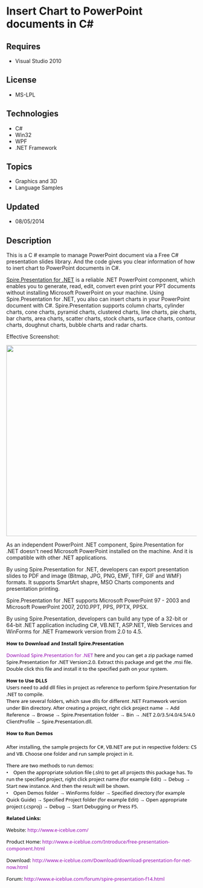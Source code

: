 # Insert Chart to PowerPoint documents in C#
## Requires
- Visual Studio 2010
## License
- MS-LPL
## Technologies
- C#
- Win32
- WPF
- .NET Framework
## Topics
- Graphics and 3D
- Language Samples
## Updated
- 08/05/2014
## Description

<p>This is a C # example to manage PowerPoint document via a Free C# presentation slides library. And the code gives you clear information of how to inert chart to PowerPoint documents in C#.</p>
<p><a href="http://www.e-iceblue.com/Introduce/presentation-for-net-introduce.html#.U04tJfmSzGl">Spire.Presentation for .NET</a> is a reliable .NET PowerPoint component, which enables you to generate, read, edit, convert even print your PPT documents without
 installing Microsoft PowerPoint on your machine. Using Spire.Presentation for .NET, you also can insert charts in your PowerPoint document with C#. Spire.Presentation supports column charts, cylinder charts, cone charts, pyramid charts, clustered charts, line
 charts, pie charts, bar charts, area charts, scatter charts, stock charts, surface charts, contour charts, doughnut charts, bubble charts and radar charts.</p>
<p>Effective Screenshot:</p>
<p><img id="122277" src="http://i1.code.msdn.s-msft.com/insert-chart-to-powerpoint-0c2c848b/image/file/122277/1/insert_chart_ppt.png" alt="" width="670" height="504"></p>
<p><span class="fs15">As an independent PowerPoint .NET component, Spire.Presentation for .NET doesn't need Microsoft PowerPoint installed on the machine. And it is compatible with other .NET applications.</span></p>
<p>By using Spire.Presentation for .NET, developers can export presentation slides to PDF and image (Bitmap, JPG, PNG, EMF, TIFF, GIF and WMF) formats. It supports SmartArt shapre, MSO Charts components and presentation printing.</p>
<p><span class="fs15">Spire.Presentation for .NET supports Microsoft PowerPoint 97 - 2003 and Microsoft PowerPoint 2007, 2010.PPT, PPS, PPTX, PPSX.</span></p>
<p><span class="fs15"><span class="fs15">By using Spire.Presentation, developers can build any type of a 32-bit or 64-bit .NET application including C#, VB.NET, ASP.NET, Web Services and WinForms for .NET Framework version from 2.0 to 4.5.
</span></span></p>
<p style="color:#000000; font-family:'Segoe UI','Lucida Grande',Verdana,Arial,Helvetica,sans-serif; font-size:13px; font-style:normal; font-variant:normal; font-weight:normal; letter-spacing:normal; line-height:normal; orphans:auto; text-align:start; text-indent:0px; text-transform:none; white-space:normal; widows:auto; word-spacing:0px">
<strong>How to Download and Install Spire.</strong><strong>Presentation</strong></p>
<p style="color:#000000; font-family:'Segoe UI','Lucida Grande',Verdana,Arial,Helvetica,sans-serif; font-size:13px; font-style:normal; font-variant:normal; font-weight:normal; letter-spacing:normal; line-height:normal; orphans:auto; text-align:start; text-indent:0px; text-transform:none; white-space:normal; widows:auto; word-spacing:0px">
<a href="http://www.e-iceblue.com/Download/download-presentation-for-net-now.html" style="color:#960bb4; text-decoration:none">Download Spire.Presentation for .NET</a><span class="Apple-converted-space">&nbsp;</span>here and you can get a zip package named
 Spire.Presentation for .NET Version:2.0. Extract this package and get the .msi file. Double click this file and install it to the specified path on your system.</p>
<p style="color:#000000; font-family:'Segoe UI','Lucida Grande',Verdana,Arial,Helvetica,sans-serif; font-size:13px; font-style:normal; font-variant:normal; font-weight:normal; letter-spacing:normal; line-height:normal; orphans:auto; text-align:start; text-indent:0px; text-transform:none; white-space:normal; widows:auto; word-spacing:0px">
<strong>How to Use DLLS</strong><br>
Users need to add dll files in project as reference to perform Spire.Presentation for .NET to compile.<br>
There are several folders, which save dlls for different .NET Framework version under Bin directory. After creating a project, right click project name &rarr; Add Reference &rarr; Browse &rarr; Spire.Presentation folder &rarr; Bin &rarr; .NET 2.0/3.5/4.0/4.5/4.0
 ClientProfile &rarr; Spire.Presentation.dll.</p>
<p style="color:#000000; font-family:'Segoe UI','Lucida Grande',Verdana,Arial,Helvetica,sans-serif; font-size:13px; font-style:normal; font-variant:normal; font-weight:normal; letter-spacing:normal; line-height:normal; orphans:auto; text-align:start; text-indent:0px; text-transform:none; white-space:normal; widows:auto; word-spacing:0px">
<strong>How to Run Demos</strong><br>
<br>
After installing, the sample projects for C#, VB.NET are put in respective folders: CS and VB. Choose one folder and run sample project in it.</p>
<p style="color:#000000; font-family:'Segoe UI','Lucida Grande',Verdana,Arial,Helvetica,sans-serif; font-size:13px; font-style:normal; font-variant:normal; font-weight:normal; letter-spacing:normal; line-height:normal; orphans:auto; text-align:start; text-indent:0px; text-transform:none; white-space:normal; widows:auto; word-spacing:0px">
There are two methods to run demos:<br>
&bull;&nbsp;&nbsp;&nbsp; Open the appropriate solution file (.sln) to get all projects this package has. To run the specified project, right click project name (for example Edit) &rarr; Debug &rarr; Start new instance. And then the result will be shown.<span class="Apple-converted-space">&nbsp;</span><br>
&bull;&nbsp;&nbsp;&nbsp; Open Demos folder &rarr; WinForms folder &rarr; Specified directory (for example Quick Guide) &rarr; Specified Project folder (for example Edit) &rarr; Open appropriate project (.csproj) &rarr; Debug &rarr; Start Debugging or Press
 F5.</p>
<p style="color:#000000; font-family:'Segoe UI','Lucida Grande',Verdana,Arial,Helvetica,sans-serif; font-size:13px; font-style:normal; font-variant:normal; font-weight:normal; letter-spacing:normal; line-height:normal; orphans:auto; text-align:start; text-indent:0px; text-transform:none; white-space:normal; widows:auto; word-spacing:0px">
<strong>Related Links:</strong></p>
<p style="color:#000000; font-family:'Segoe UI','Lucida Grande',Verdana,Arial,Helvetica,sans-serif; font-size:13px; font-style:normal; font-variant:normal; font-weight:normal; letter-spacing:normal; line-height:normal; orphans:auto; text-align:start; text-indent:0px; text-transform:none; white-space:normal; widows:auto; word-spacing:0px">
Website:<span class="Apple-converted-space">&nbsp;</span><a href="http://www.e-iceblue.com/" style="color:#960bb4; text-decoration:none">http://www.e-iceblue.com/</a></p>
<p style="color:#000000; font-family:'Segoe UI','Lucida Grande',Verdana,Arial,Helvetica,sans-serif; font-size:13px; font-style:normal; font-variant:normal; font-weight:normal; letter-spacing:normal; line-height:normal; orphans:auto; text-align:start; text-indent:0px; text-transform:none; white-space:normal; widows:auto; word-spacing:0px">
Product Home:<span class="Apple-converted-space">&nbsp;</span><a href="http://www.e-iceblue.com/Introduce/free-presentation-component.html" style="color:#960bb4; text-decoration:none">http://www.e-iceblue.com/Introduce/free-presentation-component.html</a></p>
<p style="color:#000000; font-family:'Segoe UI','Lucida Grande',Verdana,Arial,Helvetica,sans-serif; font-size:13px; font-style:normal; font-variant:normal; font-weight:normal; letter-spacing:normal; line-height:normal; orphans:auto; text-align:start; text-indent:0px; text-transform:none; white-space:normal; widows:auto; word-spacing:0px">
Download:<span class="Apple-converted-space">&nbsp;</span><a href="http://www.e-iceblue.com/Download/download-presentation-for-net-now.html" style="color:#960bb4; text-decoration:none">http://www.e-iceblue.com/Download/download-presentation-for-net-now.html</a></p>
<p style="color:#000000; font-family:'Segoe UI','Lucida Grande',Verdana,Arial,Helvetica,sans-serif; font-size:13px; font-style:normal; font-variant:normal; font-weight:normal; letter-spacing:normal; line-height:normal; orphans:auto; text-align:start; text-indent:0px; text-transform:none; white-space:normal; widows:auto; word-spacing:0px">
Forum:<span class="Apple-converted-space">&nbsp;</span><a href="http://www.e-iceblue.com/forum/spire-presentation-f14.html" style="color:#960bb4; text-decoration:none">http://www.e-iceblue.com/forum/spire-presentation-f14.html</a></p>
